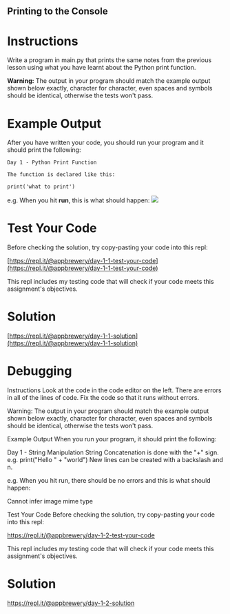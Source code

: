 ## Printing to the Console

# Instructions

Write a program in main.py that prints the same notes from the previous lesson using what you have learnt about the Python print function. 

**Warning:** The output in your program should match the example output shown below exactly, character for character, even spaces and symbols should be identical, otherwise the tests won't pass.

# Example Output

After you have written your code, you should run your program and it should print the following:

```
Day 1 - Python Print Function
```

```
The function is declared like this:
```

```
print('what to print')
```

e.g. When you hit **run**, this is what should happen:
![](https://raw.githubusercontent.com/angelabauer/100-days-gifs/main/1.1.%20print.gif)
 
# Test Your Code

Before checking the solution, try copy-pasting your code into this repl: 

[https://repl.it/@appbrewery/day-1-1-test-your-code](https://repl.it/@appbrewery/day-1-1-test-your-code)

This repl includes my testing code that will check if your code meets this assignment's objectives. 

# Solution

[https://repl.it/@appbrewery/day-1-1-solution](https://repl.it/@appbrewery/day-1-1-solution)
# Debugging
Instructions
Look at the code in the code editor on the left. There are errors in all of the lines of code. Fix the code so that it runs without errors.

Warning: The output in your program should match the example output shown below exactly, character for character, even spaces and symbols should be identical, otherwise the tests won't pass.

Example Output
When you run your program, it should print the following:

Day 1 - String Manipulation
String Concatenation is done with the "+" sign.
e.g. print("Hello " + "world")
New lines can be created with a backslash and n.

e.g. When you hit run, there should be no errors and this is what should happen:

Cannot infer image mime type

Test Your Code
Before checking the solution, try copy-pasting your code into this repl:

https://repl.it/@appbrewery/day-1-2-test-your-code

This repl includes my testing code that will check if your code meets this assignment's objectives.

# Solution
https://repl.it/@appbrewery/day-1-2-solution
